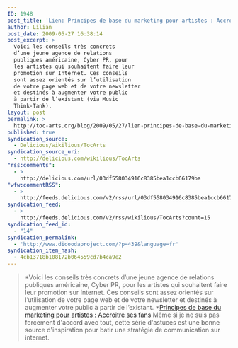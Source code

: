 ```yaml
---
ID: 1948
post_title: 'Lien: Principes de base du marketing pour artistes : Accroitre ses fans'
author: Lilian
post_date: 2009-05-27 16:38:14
post_excerpt: >
  Voici les conseils très concrets
  d’une jeune agence de relations
  publiques américaine, Cyber PR, pour
  les artistes qui souhaitent faire leur
  promotion sur Internet. Ces conseils
  sont assez orientés sur l’utilisation
  de votre page web et de votre newsletter
  et destinés à augmenter votre public
  à partir de l’existant (via Music
  Think-Tank).
layout: post
permalink: >
  http://toc-arts.org/blog/2009/05/27/lien-principes-de-base-du-marketing-pour-artistes-accroitre-ses-fans/
published: true
syndication_source:
  - Delicious/wikilious/TocArts
syndication_source_uri:
  - http://delicious.com/wikilious/TocArts
"rss:comments":
  - >
    http://delicious.com/url/03df558034916c8385bea1ccb66179ba
"wfw:commentRSS":
  - >
    http://feeds.delicious.com/v2/rss/url/03df558034916c8385bea1ccb66179ba
syndication_feed:
  - >
    http://feeds.delicious.com/v2/rss/wikilious/TocArts?count=15
syndication_feed_id:
  - "14"
syndication_permalink:
  - 'http://www.didoodaproject.com/?p=439&language=fr'
syndication_item_hash:
  - 4cb13718b108172b064559cd7b4ca9e2
---
```

> *Voici les conseils très concrets d’une jeune agence de relations publiques américaine, Cyber PR, pour les artistes qui souhaitent faire leur promotion sur Internet. Ces conseils sont assez orientés sur l’utilisation de votre page web et de votre newsletter et destinés à augmenter votre public à partir de l’existant. *[Principes de base du marketing pour artistes : Accroitre ses fans][1] Même si je ne suis pas forcement d'accord avec tout, cette série d'astuces est une bonne source d'inspiration pour batir une stratégie de communication sur internet.

 [1]: http://www.didoodaproject.com/?p=439&language=fr "marketing pour les artistes accroitre ses fans"